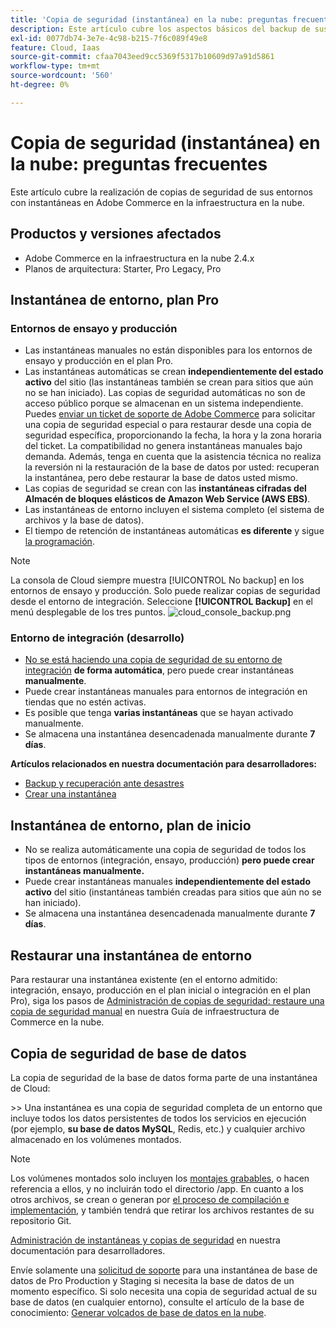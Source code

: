```yaml
---
title: 'Copia de seguridad (instantánea) en la nube: preguntas frecuentes'
description: Este artículo cubre los aspectos básicos del backup de sus entornos con instantáneas en Adobe Commerce en la infraestructura en la nube.
exl-id: 0077db74-3e7e-4c98-b215-7f6c089f49e8
feature: Cloud, Iaas
source-git-commit: cfaa7043eed9cc5369f5317b10609d97a91d5861
workflow-type: tm+mt
source-wordcount: '560'
ht-degree: 0%

---
```


# Copia de seguridad (instantánea) en la nube: preguntas frecuentes

Este artículo cubre la realización de copias de seguridad de sus entornos con instantáneas en Adobe Commerce en la infraestructura en la nube.

## Productos y versiones afectados

* Adobe Commerce en la infraestructura en la nube 2.4.x
* Planos de arquitectura: Starter, Pro Legacy, Pro

## Instantánea de entorno, plan Pro

### Entornos de ensayo y producción

* Las instantáneas manuales no están disponibles para los entornos de ensayo y producción en el plan Pro.
* Las instantáneas automáticas se crean **independientemente del estado activo** del sitio (las instantáneas también se crean para sitios que aún no se han iniciado). Las copias de seguridad automáticas no son de acceso público porque se almacenan en un sistema independiente.
Puedes [enviar un ticket de soporte de Adobe Commerce](/docs/commerce-knowledge-base/kb/help-center-guide/magento-help-center-user-guide.html#submit-ticket) para solicitar una copia de seguridad especial o para restaurar desde una copia de seguridad específica, proporcionando la fecha, la hora y la zona horaria del ticket. La compatibilidad no genera instantáneas manuales bajo demanda.
Además, tenga en cuenta que la asistencia técnica no realiza la reversión ni la restauración de la base de datos por usted: recuperan la instantánea, pero debe restaurar la base de datos usted mismo.
* Las copias de seguridad se crean con las **instantáneas cifradas del Almacén de bloques elásticos de Amazon Web Service (AWS EBS)**.
* Las instantáneas de entorno incluyen el sistema completo (el sistema de archivos y la base de datos).
* El tiempo de retención de instantáneas automáticas **es diferente** y sigue [la programación](/docs/commerce-cloud-service/user-guide/architecture/pro-architecture.html?lang=en#backup-and-disaster-recovery).

>[!NOTE]
>La consola de Cloud siempre muestra [!UICONTROL No backup] en los entornos de ensayo y producción. Solo puede realizar copias de seguridad desde el entorno de integración. Seleccione **[!UICONTROL Backup]** en el menú desplegable de los tres puntos.
>![cloud_console_backup.png](assets/cloud_console_backup.png)





### Entorno de integración (desarrollo)

* [No se está haciendo una copia de seguridad de su entorno de integración](/help/announcements/adobe-commerce-announcements/integration-environment-enhancement-request-pro-and-starter.md) **de forma automática**, pero puede crear instantáneas **manualmente**.
* Puede crear instantáneas manuales para entornos de integración en tiendas que no estén activas.
* Es posible que tenga **varias instantáneas** que se hayan activado manualmente.
* Se almacena una instantánea desencadenada manualmente durante **7 días**.

**Artículos relacionados en nuestra documentación para desarrolladores:**

* [Backup y recuperación ante desastres](/docs/commerce-cloud-service/user-guide/architecture/pro-architecture.html#backup-and-disaster-recovery)
* [Crear una instantánea](/docs/commerce-cloud-service/user-guide/develop/storage/snapshots.html)

## Instantánea de entorno, plan de inicio

* No se realiza automáticamente una copia de seguridad de todos los tipos de entornos (integración, ensayo, producción) **pero puede crear instantáneas manualmente.**
* Puede crear instantáneas manuales **independientemente del estado activo** del sitio (instantáneas también creadas para sitios que aún no se han iniciado).
* Se almacena una instantánea desencadenada manualmente durante **7 días**.

## Restaurar una instantánea de entorno

Para restaurar una instantánea existente (en el entorno admitido: integración, ensayo, producción en el plan inicial o integración en el plan Pro), siga los pasos de [Administración de copias de seguridad: restaure una copia de seguridad manual](https://experienceleague.adobe.com/es/docs/commerce-cloud-service/user-guide/develop/storage/snapshots#restore-a-manual-backup) en nuestra Guía de infraestructura de Commerce en la nube.

## Copia de seguridad de base de datos

La copia de seguridad de la base de datos forma parte de una instantánea de Cloud:

&#x200B;>>
Una instantánea es una copia de seguridad completa de un entorno que incluye todos los datos persistentes de todos los servicios en ejecución (por ejemplo, **su base de datos MySQL**, Redis, etc.) y cualquier archivo almacenado en los volúmenes montados.

>[!NOTE]
>
>Los volúmenes montados solo incluyen los [montajes grabables](/docs/commerce-cloud-service/user-guide/configure/app/properties/properties.html?lang=en#mounts), o hacen referencia a ellos, y no incluirán todo el directorio /app. En cuanto a los otros archivos, se crean o generan por [el proceso de compilación e implementación](/docs/commerce-cloud-service/user-guide/architecture/pro-develop-deploy-workflow.html?lang=en#deployment-workflow), y también tendrá que retirar los archivos restantes de su repositorio Git.

[Administración de instantáneas y copias de seguridad](/docs/commerce-cloud-service/user-guide/develop/storage/snapshots.html) en nuestra documentación para desarrolladores.

Envíe solamente una [solicitud de soporte](/docs/commerce-knowledge-base/kb/help-center-guide/magento-help-center-user-guide.html?lang=en#submit-ticket) para una instantánea de base de datos de Pro Production y Staging si necesita la base de datos de un momento específico. Si solo necesita una copia de seguridad actual de su base de datos (en cualquier entorno), consulte el artículo de la base de conocimiento: [Generar volcados de base de datos en la nube](/help/how-to/general/create-database-dump-on-cloud.md).
